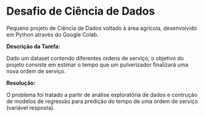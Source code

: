 # Desafio de Ciência de Dados

Pequeno projeto de Ciência de Dados voltado à área agrícola, desenvolvido em Python através do Google Colab.

**Descrição da Tarefa:**

Dado um dataset contendo diferentes ordens de serviço, o objetivo do projeto consiste em estimar o tempo que um pulverizador finalizará uma nova ordem de serviço. 

**Resolução:**

O problema foi tratado a partir de análise exploratória de dados e contrução de modelos de regressão para predição do tempo de uma ordem de serviço (variável resposta).
